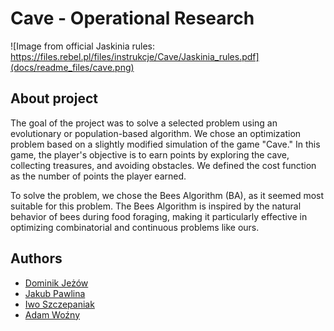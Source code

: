 # Cave - Operational Research

![Image from official Jaskinia rules: https://files.rebel.pl/files/instrukcje/Cave/Jaskinia_rules.pdf](docs/readme_files/cave.png)

## About project

The goal of the project was to solve a selected problem using an evolutionary or population-based algorithm. We chose an optimization problem based on a slightly modified simulation of the game "Cave." In this game, the player's objective is to earn points by exploring the cave, collecting treasures, and avoiding obstacles. We defined the cost function as the number of points the player earned.

To solve the problem, we chose the Bees Algorithm (BA), as it seemed most suitable for this problem. The Bees Algorithm is inspired by the natural behavior of bees during food foraging, making it particularly effective in optimizing combinatorial and continuous problems like ours.

## Authors

- [Dominik Jeżów](https://github.com/c-i-a-s-t-e-k)
- [Jakub Pawlina](https://github.com/jakubpawlina)
- [Iwo Szczepaniak](https://github.com/IwoSzczepaniak)
- [Adam Woźny](https://github.com/jakadam2)